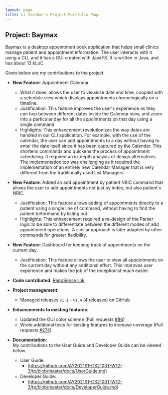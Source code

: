 ```yaml
---
layout: page
title: Li Jianhan's Project Portfolio Page
---
```


## Project: Baymax

Baymax is a desktop appointment book application that helps small clinics manage patient and appointment information. The user interacts with it using a CLI, and it has a GUI created with JavaFX. It is written in Java, and has about 13 kLoC.

Given below are my contributions to the project.

* **New Feature**: Appointment Calendar
  * What it does: allows the user to visualise date and time, coupled with a schedule view which displays appointments chronologically on a timeline.
  * Justification: This feature improves the user's experience as they can hop between different dates inside the Calendar view, and zoom into a particular day for all the appointments on that day using a single command.
  * Highlights: This enhancement revolutionizes the way dates are handled in our CLI application. For example, with the use of the calendar, the user can add appointments to a day without having to enter the date itself since it has been captured by the Calendar. This shortens commands and quickens the process of appointment scheduling.
  It required an in-depth analysis of design alternatives. The implementation too was challenging as it required the implementation of an entirely new Calendar Manager that is very different from the traditionally used List Managers.

* **New Feature**: Added an add appointment by patient NRIC command that allows the user to add appointments not just by index, but also patient's NRIC.
    * Justification: This feature allows adding of appointments directly to a patient using a single line of command, without having to find the patient beforehand by listing out.
    * Highlights: This enhancement required a re-design of the Parser logic to be able to differentiate between the different modes of add appointment operations. A similar approach is later adapted by other commands for greater flexibility.

* **New Feature**: Dashboard for keeping track of appointments on the current day.
    * Justification: This feature allows the user to view all appointments on the current day without any additional effort. This improves user experience and makes the job of the receptionist much easier.

* **Code contributed**: [RepoSense link](https://nus-cs2103-ay2021s1.github.io/tp-dashboard/#search=jianhandev&sort=groupTitle&sortWithin=title&since=2020-08-14&until=2020-11-09&timeframe=commit&mergegroup=&groupSelect=groupByRepos&breakdown=false&tabOpen=true&tabType=authorship&tabAuthor=jianhandev&tabRepo=AY2021S1-CS2103T-W12-3%2Ftp%5Bmaster%5D&authorshipIsMergeGroup=false&authorshipFileTypes=docs~functional-code~test-code~other)

* **Project management**:
  * Managed releases `v1.1` - `v1.4` (4 releases) on GitHub

* **Enhancements to existing features**:
  * Updated the GUI color scheme (Pull requests [\#86](https://github.com/AY2021S1-CS2103T-W12-3/tp/pull/86))
  * Wrote additional tests for existing features to increase coverage (Pull requests [\#274](https://github.com/AY2021S1-CS2103T-W12-3/tp/pull/274))

* **Documentation**:<br>
My contributions to the User Guide and Developer Guide can be viewed below.
  * User Guide:
    * (https://github.com/AY2021S1-CS2103T-W12-3/tp/blob/master/docs/UserGuide.md)
  * Developer Guide:
    * (https://github.com/AY2021S1-CS2103T-W12-3/tp/blob/master/docs/DeveloperGuide.md)

